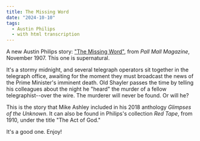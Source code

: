 ```yaml
---
title: The Missing Word
date: "2024-10-10"
tags: 
  - Austin Philips
  - with html transcription
---
```


A new Austin Philips story: ["The Missing Word"](/austin-philips/the-missing-word/), from *Pall Mall Magazine*, November 1907. This one is supernatural. 

It's a stormy midnight, and several telegraph operators sit together in the telegraph office, awaiting for the moment they must broadcast the news of the Prime Minister's imminent death. Old Shayler passes the time by telling his colleagues about the night he "heard" the murder of a fellow telegraphist--over the wire. The murderer will never be found. Or will he?

This is the story that Mike Ashley included in his 2018 anthology *Glimpses of the Unknown*. It can also be found in Philips's collection *Red Tape*, from 1910, under the title "The Act of God."

It's a good one. Enjoy!